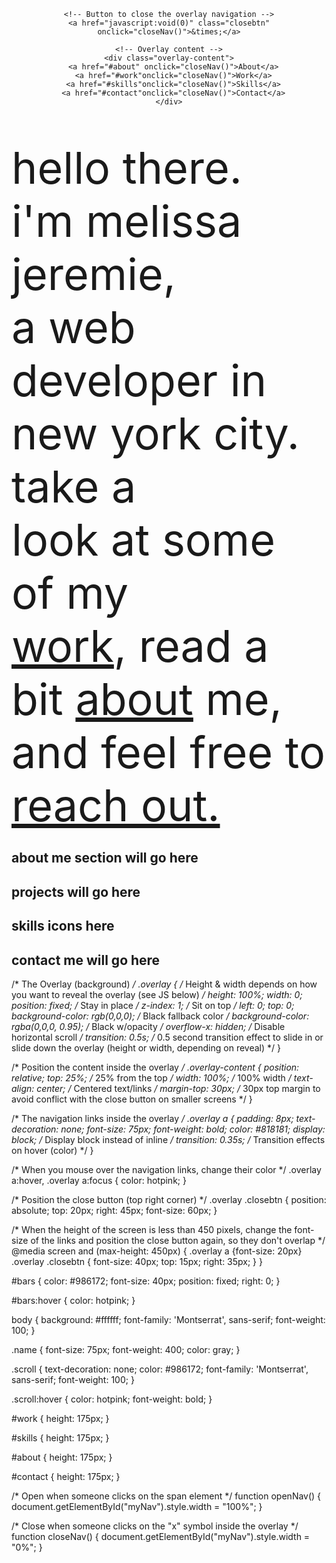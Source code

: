 <!DOCTYPE html>
<html lang="en" dir="ltr">
  <head>
    <meta charset="utf-8">
    <meta name="viewport" content="width=device-width, initial-scale=1">
    <link href="https://use.fontawesome.com/releases/v5.0.7/css/all.css" rel="stylesheet">
    <link rel="stylesheet" href="styles/style.css">
<link href="https://fonts.googleapis.com/css?family=Montserrat&display=swap" rel="stylesheet">
    <title>Melissa K. Jeremie</title>
  </head>

<header>
  <div id="myNav" class="overlay">

    <!-- Button to close the overlay navigation -->
    <a href="javascript:void(0)" class="closebtn" onclick="closeNav()">&times;</a>

    <!-- Overlay content -->
    <div class="overlay-content">
      <a href="#about" onclick="closeNav()">About</a>
      <a href="#work"onclick="closeNav()">Work</a>
      <a href="#skills"onclick="closeNav()">Skills</a>
      <a href="#contact"onclick="closeNav()">Contact</a>
    </div>

  </div>
  <span onclick="openNav()"><i class="fas fa-bars" id="bars"></i></span>
</header>

<body style="">

<div id="home" style="font-size: 70px;">
hello there. <br>i'm <span class="name">melissa jeremie</span>,<br> a <span class="title">web developer</span> in <br> new york city. take a <br>look at some of my <br> <a href="#work" class="scroll">work</a>, read a bit  <a href="#about" class="scroll">about</a> me, <br> and feel free to <a href="#contact" class="scroll">reach out.</a>
</div>

<div id="about">

<h2>about me section will go here</h2>


</div>

<div id="work">

<h2>projects will go here</h2>


</div>

<div id="skills">

<h2>skills icons here</h2>


</div>

<div id="contact">

<h2>contact me will go here</h2>


</div>

<script src="js/main.js"></script>




  </body>
</html>

/* The Overlay (background) */
.overlay {
  /* Height & width depends on how you want to reveal the overlay (see JS below) */
  height: 100%;
  width: 0;
  position: fixed; /* Stay in place */
  z-index: 1; /* Sit on top */
  left: 0;
  top: 0;
  background-color: rgb(0,0,0); /* Black fallback color */
  background-color: rgba(0,0,0, 0.95); /* Black w/opacity */
  overflow-x: hidden; /* Disable horizontal scroll */
  transition: 0.5s; /* 0.5 second transition effect to slide in or slide down the overlay (height or width, depending on reveal) */
}

/* Position the content inside the overlay */
.overlay-content {
  position: relative;
  top: 25%; /* 25% from the top */
  width: 100%; /* 100% width */
  text-align: center; /* Centered text/links */
  margin-top: 30px; /* 30px top margin to avoid conflict with the close button on smaller screens */
}

/* The navigation links inside the overlay */
.overlay a {
  padding: 8px;
  text-decoration: none;
  font-size: 75px;
  font-weight: bold;
  color: #818181;
  display: block; /* Display block instead of inline */
  transition: 0.35s; /* Transition effects on hover (color) */
}

/* When you mouse over the navigation links, change their color */
.overlay a:hover, .overlay a:focus {
  color: hotpink;
}

/* Position the close button (top right corner) */
.overlay .closebtn {
  position: absolute;
  top: 20px;
  right: 45px;
  font-size: 60px;
}

/* When the height of the screen is less than 450 pixels, change the font-size of the links and position the close button again, so they don't overlap */
@media screen and (max-height: 450px) {
  .overlay a {font-size: 20px}
  .overlay .closebtn {
    font-size: 40px;
    top: 15px;
    right: 35px;
  }
}

 #bars {
color: #986172;
font-size: 40px;
position: fixed;
right: 0;
}

#bars:hover {
  color: hotpink;
}

body {
background: #ffffff;
font-family: 'Montserrat', sans-serif;
font-weight: 100;
}

.name {
  font-size: 75px;
  font-weight: 400;
  color: gray;
}

.scroll {
  text-decoration: none;
  color: #986172;
  font-family: 'Montserrat', sans-serif;
  font-weight: 100;
}

.scroll:hover {
  color: hotpink;
  font-weight: bold;
}

#work {
height: 175px;
}

#skills {
height: 175px;
}

#about {
height: 175px;
}

#contact {
height: 175px;
}


/* Open when someone clicks on the span element */
function openNav() {
  document.getElementById("myNav").style.width = "100%";
}

/* Close when someone clicks on the "x" symbol inside the overlay */
function closeNav() {
  document.getElementById("myNav").style.width = "0%";
}
